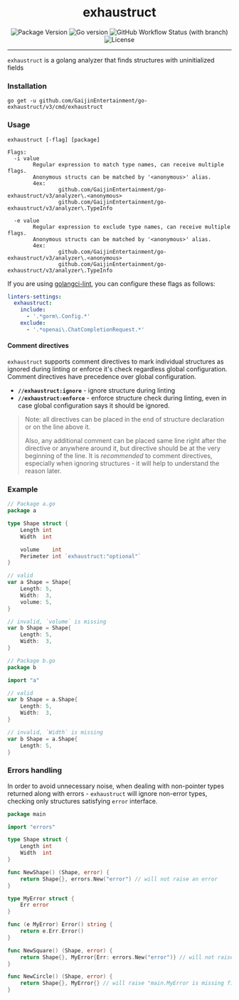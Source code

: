 <div align="center">

# exhaustruct

![Package Version](https://img.shields.io/github/v/release/GaijinEntertainment/go-exhaustruct?style=flat-square)
![Go version](https://img.shields.io/github/go-mod/go-version/GaijinEntertainment/go-exhaustruct?style=flat-square)
![GitHub Workflow Status (with branch)](https://img.shields.io/github/actions/workflow/status/GaijinEntertainment/go-exhaustruct/ci.yml?branch=master)
![License](https://img.shields.io/github/license/GaijinEntertainment/go-exhaustruct?style=flat-square)


</div>

---

`exhaustruct` is a golang analyzer that finds structures with uninitialized fields

### Installation

```shell
go get -u github.com/GaijinEntertainment/go-exhaustruct/v3/cmd/exhaustruct
```

### Usage

```
exhaustruct [-flag] [package]

Flags:
  -i value
        Regular expression to match type names, can receive multiple flags.
        Anonymous structs can be matched by '<anonymous>' alias.
        4ex:
                github.com/GaijinEntertainment/go-exhaustruct/v3/analyzer\.<anonymous>
                github.com/GaijinEntertainment/go-exhaustruct/v3/analyzer\.TypeInfo
        
  -e value
        Regular expression to exclude type names, can receive multiple flags.
        Anonymous structs can be matched by '<anonymous>' alias.
        4ex:
                github.com/GaijinEntertainment/go-exhaustruct/v3/analyzer\.<anonymous>
                github.com/GaijinEntertainment/go-exhaustruct/v3/analyzer\.TypeInfo
```

If you are using [golangci-lint](https://golangci-lint.run/), you can configure these flags as follows:

```yaml
linters-settings:
  exhaustruct:
    include:
      - '.*gorm\.Config.*'
    exclude:
      - '.*openai\.ChatCompletionRequest.*'
```

#### Comment directives

`exhaustruct` supports comment directives to mark individual structures as ignored during linting or enforce it's check
regardless global configuration. Comment directives have precedence over global configuration.

- **`//exhaustruct:ignore`** - ignore structure during linting
- **`//exhaustruct:enforce`** - enforce structure check during linting, even in case global configuration says it should
  be ignored.

> Note: all directives can be placed in the end of structure declaration or on the line above it.
>
> Also, any additional comment can be placed same line right after the directive or anywhere around it, but directive
> should be at the very beginning of the line. It is _recommended_ to comment directives, especially when ignoring
> structures - it will help to understand the reason later.

### Example

```go
// Package a.go
package a

type Shape struct {
	Length int
	Width  int

	volume    int
	Perimeter int `exhaustruct:"optional"`
}

// valid
var a Shape = Shape{
	Length: 5,
	Width:  3,
	volume: 5,
}

// invalid, `volume` is missing
var b Shape = Shape{
	Length: 5,
	Width:  3,
}

// Package b.go
package b

import "a"

// valid
var b Shape = a.Shape{
	Length: 5,
	Width:  3,
}

// invalid, `Width` is missing
var b Shape = a.Shape{
	Length: 5,
}
```

### Errors handling

In order to avoid unnecessary noise, when dealing with non-pointer types returned along with errors - `exhaustruct` will
ignore non-error types, checking only structures satisfying `error` interface.

```go
package main

import "errors"

type Shape struct {
	Length int
	Width  int
}

func NewShape() (Shape, error) {
	return Shape{}, errors.New("error") // will not raise an error
}

type MyError struct {
	Err error
}

func (e MyError) Error() string {
    return e.Err.Error()
}

func NewSquare() (Shape, error) {
    return Shape{}, MyError{Err: errors.New("error")} // will not raise an error
}

func NewCircle() (Shape, error) {
    return Shape{}, MyError{} // will raise "main.MyError is missing field Err"
}

```
